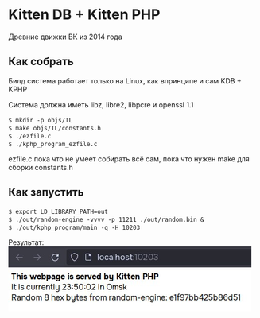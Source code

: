 # Kitten DB + Kitten PHP
Древние движки ВК из 2014 года

## Как собрать
Билд система работает только на Linux, как впринципе и сам KDB + KPHP

Система должна иметь libz, libre2, libpcre и openssl 1.1

```
$ mkdir -p objs/TL
$ make objs/TL/constants.h
$ ./ezfile.c
$ ./kphp_program_ezfile.c
```

ezfile.c пока что не умеет собирать всё сам, пока что нужен make для сборки constants.h

## Как запустить
```
$ export LD_LIBRARY_PATH=out
$ ./out/random-engine -vvvv -p 11211 ./out/random.bin &
$ ./out/kphp_program/main -q -H 10203
```

Результат:  
![](docs/result.jpg)
